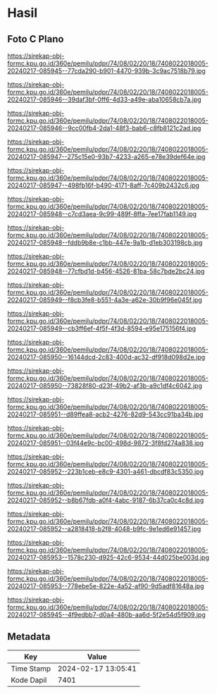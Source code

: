 # Hasil

## Foto C Plano

https://sirekap-obj-formc.kpu.go.id/360e/pemilu/pdpr/74/08/02/20/18/7408022018005-20240217-085945--77cda290-b901-4470-939b-3c9ac7518b79.jpg

https://sirekap-obj-formc.kpu.go.id/360e/pemilu/pdpr/74/08/02/20/18/7408022018005-20240217-085946--39daf3bf-0ff6-4d33-a49e-aba10658cb7a.jpg

https://sirekap-obj-formc.kpu.go.id/360e/pemilu/pdpr/74/08/02/20/18/7408022018005-20240217-085946--9cc00fb4-2da1-48f3-bab6-c8fb8121c2ad.jpg

https://sirekap-obj-formc.kpu.go.id/360e/pemilu/pdpr/74/08/02/20/18/7408022018005-20240217-085947--275c15e0-93b7-4233-a265-e78e39def64e.jpg

https://sirekap-obj-formc.kpu.go.id/360e/pemilu/pdpr/74/08/02/20/18/7408022018005-20240217-085947--498fb16f-b490-4171-8aff-7c409b2432c6.jpg

https://sirekap-obj-formc.kpu.go.id/360e/pemilu/pdpr/74/08/02/20/18/7408022018005-20240217-085948--c7cd3aea-9c99-489f-8ffa-7ee17fab1149.jpg

https://sirekap-obj-formc.kpu.go.id/360e/pemilu/pdpr/74/08/02/20/18/7408022018005-20240217-085948--fddb9b8e-c1bb-447e-9a1b-d1eb303198cb.jpg

https://sirekap-obj-formc.kpu.go.id/360e/pemilu/pdpr/74/08/02/20/18/7408022018005-20240217-085948--77cfbd1d-b456-4526-81ba-58c7bde2bc24.jpg

https://sirekap-obj-formc.kpu.go.id/360e/pemilu/pdpr/74/08/02/20/18/7408022018005-20240217-085949--f8cb3fe8-b551-4a3e-a62e-30b9f96e045f.jpg

https://sirekap-obj-formc.kpu.go.id/360e/pemilu/pdpr/74/08/02/20/18/7408022018005-20240217-085949--cb3ff6ef-4f5f-4f3d-8594-e95e175156f4.jpg

https://sirekap-obj-formc.kpu.go.id/360e/pemilu/pdpr/74/08/02/20/18/7408022018005-20240217-085950--16144dcd-2c83-400d-ac32-df918d098d2e.jpg

https://sirekap-obj-formc.kpu.go.id/360e/pemilu/pdpr/74/08/02/20/18/7408022018005-20240217-085950--73828f80-d23f-49b2-af3b-a9c1df4c6042.jpg

https://sirekap-obj-formc.kpu.go.id/360e/pemilu/pdpr/74/08/02/20/18/7408022018005-20240217-085951--d89ffea8-acb2-4276-82d9-543cc91ba34b.jpg

https://sirekap-obj-formc.kpu.go.id/360e/pemilu/pdpr/74/08/02/20/18/7408022018005-20240217-085951--03f44e9c-bc00-498d-9872-3f8fd274a838.jpg

https://sirekap-obj-formc.kpu.go.id/360e/pemilu/pdpr/74/08/02/20/18/7408022018005-20240217-085952--223b1ceb-e8c9-4301-a461-dbcdf83c5350.jpg

https://sirekap-obj-formc.kpu.go.id/360e/pemilu/pdpr/74/08/02/20/18/7408022018005-20240217-085952--b8b67fdb-a0f4-4abc-9187-6b37ca0c4c8d.jpg

https://sirekap-obj-formc.kpu.go.id/360e/pemilu/pdpr/74/08/02/20/18/7408022018005-20240217-085952--a2818418-b2f8-4048-b9fc-9e1ed6e91457.jpg

https://sirekap-obj-formc.kpu.go.id/360e/pemilu/pdpr/74/08/02/20/18/7408022018005-20240217-085953--1578c230-d925-42c6-9534-44d025be003d.jpg

https://sirekap-obj-formc.kpu.go.id/360e/pemilu/pdpr/74/08/02/20/18/7408022018005-20240217-085953--778ebe5e-822e-4a52-af90-9d5adf81648a.jpg

https://sirekap-obj-formc.kpu.go.id/360e/pemilu/pdpr/74/08/02/20/18/7408022018005-20240217-085945--4f9edbb7-d0a4-480b-aa6d-5f2e54d5f909.jpg


## Metadata

| Key        | Value               |
| ---------- | ------------------- |
| Time Stamp | 2024-02-17 13:05:41 |
| Kode Dapil | 7401                |



